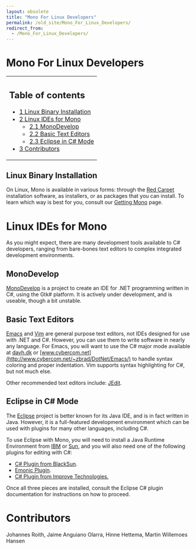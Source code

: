 ```yaml
---
layout: obsolete
title: "Mono For Linux Developers"
permalink: /old_site/Mono_For_Linux_Developers/
redirect_from:
  - /Mono_For_Linux_Developers/
---
```


Mono For Linux Developers
=========================

<table>
<col width="100%" />
<tbody>
<tr class="odd">
<td align="left"><h2>Table of contents</h2>
<ul>
<li><a href="#Linux_Binary_Installation">1 Linux Binary Installation</a></li>
<li><a href="#Linux_IDEs_for_Mono">2 Linux IDEs for Mono</a>
<ul>
<li><a href="#MonoDevelop">2.1 MonoDevelop</a></li>
<li><a href="#Basic_Text_Editors">2.2 Basic Text Editors</a></li>
<li><a href="#Eclipse_in_C.23_Mode">2.3 Eclipse in C# Mode</a></li>
</ul></li>
<li><a href="#Contributors">3 Contributors</a></li>
</ul></td>
</tr>
</tbody>
</table>

Linux Binary Installation
-------------------------

On Linux, Mono is available in various forms: through the [Red Carpet](ftp://ftp.novell.com/pub/ximian/redcarpet2) installation software, as installers, or as packages that you can install. To learn which way is best for you, consult our [Getting Mono]({{site.github.url}}/old_site/Obtaining_Mono) page.

Linux IDEs for Mono
===================

As you might expect, there are many development tools available to C\# developers, ranging from bare-bones text editors to complex integrated development environments.

MonoDevelop
-----------

[MonoDevelop](http://monodevelop.com) is a project to create an IDE for .NET programming written in C\#, using the Gtk\# platform. It is actively under development, and is useable, though a bit unstable.

Basic Text Editors
------------------

[Emacs](http://www.gnu.org/software/emacs/emacs.html) and [Vim](http://www.vim.org/) are general purpose text editors, not IDEs designed for use with .NET and C\#. However, you can use them to write software in nearly any language. For Emacs, you will want to use the C\# major mode available at [davh.dk](http://davh.dk/script/) or [www.cybercom.net](http://www.cybercom.net/~zbrad/DotNet/Emacs/) to handle syntax coloring and proper indentation. Vim supports syntax highlighting for C\#, but not much else.

Other recommended text editors include: [JEdit](http://www.jedit.org/).

Eclipse in C\# Mode
-------------------

The [Eclipse](http://eclipse.org) project is better known for its Java IDE, and is in fact written in Java. However, it is a full-featured development environment which can be used with plugins for many other languages, including C\#.

To use Eclipse with Mono, you will need to install a Java Runtime Environment from [IBM](http://www-106.ibm.com/developerworks/java/jdk/linux130/?dwzone=java) or [Sun](http://java.sun.com/j2se/1.3/download-linux.html), and you will also need one of the following plugins for editing with C\#:

-   [C\# Plugin from BlackSun](http://black-sun.sourceforge.net/).
-   [Emonic Plugin](http://emonic.sourceforge.net/).
-   [C\# Plugin from Improve Technologies.](http://www.improve-technologies.com/alpha/esharp/)

Once all three pieces are installed, consult the Eclipse C\# plugin documentation for instructions on how to proceed.

Contributors
============

Johannes Roith, Jaime Anguiano Olarra, Hinne Hettema, Martin Willemoes Hansen

